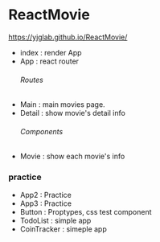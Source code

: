 # ReactMovie

https://yjglab.github.io/ReactMovie/

- index : render App
- App : react router
  ###### Routes
- Main : main movies page.
- Detail : show movie's detail info
  ###### Components
- Movie : show each movie's info

### practice

- App2 : Practice
- App3 : Practice
- Button : Proptypes, css test component
- TodoList : simple app
- CoinTracker : simeple app

